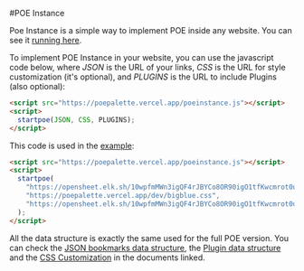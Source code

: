 #POE Instance

Poe Instance is a simple way to implement POE inside any website. You can see it [running here](https://poepalette.vercel.app/docs/poeinstanceexample.html).

To implement POE Instance in your website, you can use the javascript code below, where _JSON_ is the URL of your links, _CSS_ is the URL for style customization (it's optional), and _PLUGINS_ is the URL to include Plugins (also optional):

```html
<script src="https://poepalette.vercel.app/poeinstance.js"></script>
<script>
  startpoe(JSON, CSS, PLUGINS);
</script>
```

This code is used in the [example](https://poepalette.vercel.app/docs/poeinstanceexample.html):

```html
<script src="https://poepalette.vercel.app/poeinstance.js"></script>
<script>
  startpoe(
    "https://opensheet.elk.sh/10wpfmMWn3igQF4rJBYCo8OR90igO1tfKwcmrot0ult0/CodeEditors",
    "https://poepalette.vercel.app/dev/bigblue.css",
    "https://opensheet.elk.sh/10wpfmMWn3igQF4rJBYCo8OR90igO1tfKwcmrot0ult0/POEPlugins"
  );
</script>
```

All the data structure is exactly the same used for the full POE version. You can check the [JSON bookmarks data structure](https://www.ranoya.com/aulas/tryit/markdown2/index.html?file=https://poepalette.vercel.app/docs/json.md&embed=plain), the [Plugin data structure](https://www.ranoya.com/aulas/tryit/markdown2/index.html?file=https://poepalette.vercel.app/docs/plugins.md&embed=plain) and the [CSS Customization](https://www.ranoya.com/aulas/tryit/markdown2/index.html?file=https://poepalette.vercel.app/docs/css.md&embed=plain) in the documents linked.
